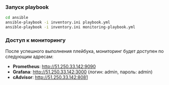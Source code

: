### Запуск playbook
```bash
cd ansible
ansible-playbook -i inventory.ini playbook.yml
ansible-playbook -i inventory.ini monitoring-playbook.yml
```

### Доступ к мониторингу

После успешного выполнения плейбука, мониторинг будет доступен по следующим адресам:

- **Prometheus**: http://51.250.33.142:9090
- **Grafana**: http://51.250.33.142:3000 (логин: admin, пароль: admin)
- **cAdvisor**: http://51.250.33.142:8081

